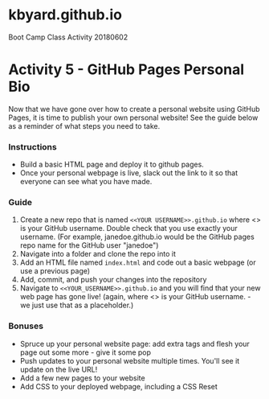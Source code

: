 # kbyard.github.io
Boot Camp Class Activity 20180602

# Activity 5 - GitHub Pages Personal Bio

Now that we have gone over how to create a personal website using GitHub Pages, it is time to publish your own personal website! See the guide below as a reminder of what steps you need to take. 

### Instructions

* Build a basic HTML page and deploy it to github pages.
* Once your personal webpage is live, slack out the link to it so that everyone can see what you have made.

### Guide

1. Create a new repo that is named `<<YOUR USERNAME>>.github.io` where <<YOUR USERNAME>> is your GitHub username. Double check that you use exactly your username. (For example, janedoe.github.io would be the GitHub pages repo name for the GitHub user "janedoe")  
2. Navigate into a folder and clone the repo into it
3. Add an HTML file named `index.html` and code out a basic webpage (or use a previous page)
4. Add, commit, and push your changes into the repository
5. Navigate to `<<YOUR_USERNAME>>.github.io` and you will find that your new web page has gone live! (again, where <<YOUR USERNAME>> is your GitHub username. - we just use that as a placeholder.)

### Bonuses

* Spruce up your personal website page: add extra tags and flesh your page out some more - give it some pop
* Push updates to your personal website multiple times. You'll see it update on the live URL!
* Add a few new pages to your website
* Add CSS to your deployed webpage, including a CSS Reset